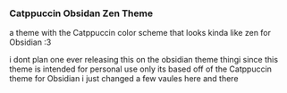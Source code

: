 ### Catppuccin Obsidan Zen Theme
a theme with the Catppuccin color scheme that looks kinda like zen for Obsidian :3

i dont plan one ever releasing this on the obsidian theme thingi since this theme is intended for personal use only 
its based off of the Catppuccin theme for Obsidian i just changed a few vaules here and there 
